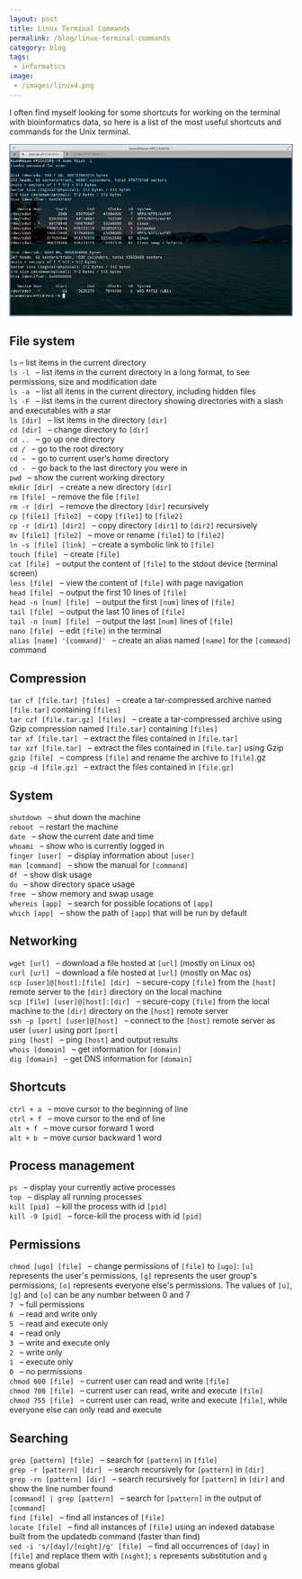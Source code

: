 ```yaml
---
layout: post
title: Linux Terminal Commands
permalink: /blog/linux-terminal-commands
category: blog
tags: 
 - informatics
image: 
 - /images/linux4.png
---
```


I often find myself looking for some shortcuts for working on the terminal with bioinformatics data, so here is a list of the most useful shortcuts and commands for the Unix terminal.  

<!--more--> 

![Terminal Screen](/images/linux4.png)

## File system  

`ls`  –  list items in the current directory  
`ls -l ` –  list items in the current directory in a long format, to see permissions, size and modification date  
`ls -a ` –  list all items in the current directory, including hidden files  
`ls -F ` –  list items in the current directory showing directories with a slash and executables with a star  
`ls [dir] ` –  list items in the directory `[dir]`  
`cd [dir] ` –  change directory to `[dir]`  
`cd .. ` –  go up one directory  
`cd / ` –  go to the root directory  
`cd ~ ` –  go to current user’s home directory  
`cd - ` –  go back to the last directory you were in  
`pwd ` –  show the current working directory  
`mkdir [dir] ` –  create a new directory `[dir]`  
`rm [file] ` –  remove the file `[file]`  
`rm -r [dir] ` –  remove the directory `[dir]` recursively  
`cp [file1] [file2] ` –  copy `[file1]` to `[file2]`  
`cp -r [dir1] [dir2] ` –  copy directory `[dir1]` to `[dir2]` recursively  
`mv [file1] [file2] ` –  move or rename `[file1]` to `[file2]`  
`ln -s [file] [link] ` –  create a symbolic link to `[file]`  
`touch [file] ` –  create `[file]`  
`cat [file] ` –  output the content of `[file]` to the stdout device (terminal screen)  
`less [file] ` –  view the content of `[file]` with page navigation  
`head [file] ` –  output the first 10 lines of `[file]`  
`head -n [num] [file] ` –  output the first `[num]` lines of `[file]`  
`tail [file] ` –  output the last 10 lines of `[file]`  
`tail -n [num] [file] ` –  output the last `[num]` lines of `[file]`  
`nano [file] ` –  edit `[file]` in the terminal  
`alias [name] '[command]' ` –  create an alias named `[name]` for the `[command]` command  

## Compression  

`tar cf [file.tar] [files] ` –  create a tar-compressed archive named `[file.tar]` containing `[files]`  
`tar czf [file.tar.gz] [files] ` –  create a tar-compressed archive using Gzip compression named `[file.tar]` containing `[files]`  
`tar xf [file.tar] ` –  extract the files contained in `[file.tar]`  
`tar xzf [file.tar] ` –  extract the files contained in `[file.tar]` using Gzip  
`gzip [file] ` –  compress `[file]` and rename the archive to `[file]`.gz  
`gzip -d [file.gz] ` –  extract the files contained in `[file.gz]`  

## System  

`shutdown ` –  shut down the machine  
`reboot ` –  restart the machine  
`date ` –  show the current date and time  
`whoami ` –  show who is currently logged in  
`finger [user] ` –  display information about `[user]`  
`man [command] ` –  show the manual for `[command]`  
`df ` –  show disk usage  
`du ` –  show directory space usage  
`free ` –  show memory and swap usage  
`whereis [app] ` –  search for possible locations of `[app]`  
`which [app] ` –  show the path of `[app]` that will be run by default  

## Networking  

`wget [url] ` –  download a file hosted at `[url]` (mostly on Linux os)  
`curl [url] ` –  download a file hosted at `[url]` (mostly on Mac os)  
`scp [user]@[host]:[file] [dir] ` –  secure-copy `[file]` from the `[host]` remote server to the `[dir]` directory on the local machine  
`scp [file] [user]@[host]:[dir] ` –  secure-copy `[file]` from the local machine to the `[dir]` directory on the `[host]` remote server  
`ssh -p [port] [user]@[host] ` –  connect to the `[host]` remote server as user `[user]` using port `[port]`  
`ping [host] ` –  ping `[host]` and output results  
`whois [domain] ` –  get information for `[domain]`  
`dig [domain] ` –  get DNS information for `[domain]`  

## Shortcuts  

`ctrl + a ` –  move cursor to the beginning of line  
`ctrl + f ` –  move cursor to the end of line  
`alt + f ` –  move cursor forward 1 word  
`alt + b ` –  move cursor backward 1 word  

## Process management  

`ps ` –  display your currently active processes  
`top ` –  display all running processes  
`kill [pid] ` –  kill the process with id `[pid]`  
`kill -9 [pid] ` –  force-kill the process with id `[pid]`  

## Permissions  

`chmod [ugo] [file] ` –  change permissions of `[file]` to `[ugo]`: `[u]` represents the user's permissions, `[g]` represents the user group's permissions, `[o]` represents everyone else's permissions. The values of `[u]`, `[g]` and `[o]` can be any number between 0 and 7  
`7 ` –  full permissions  
`6 ` –  read and write only  
`5 ` –  read and execute only  
`4 ` –  read only  
`3 ` –  write and execute only  
`2 ` –  write only  
`1 ` –  execute only  
`0 ` –  no permissions  
`chmod 600 [file] ` –  current user can read and write `[file]`  
`chmod 700 [file] ` –  current user can read, write and execute `[file]`  
`chmod 755 [file] ` –  current user can read, write and execute `[file]`, while everyone else can only read and execute  

## Searching  

`grep [pattern] [file] ` –  search for `[pattern]` in `[file]`  
`grep -r [pattern] [dir] ` –  search recursively for `[pattern]` in `[dir]`  
`grep -rn [pattern] [dir] ` –  search recursively for `[pattern]` in `[dir]` and show the line number found  
`[command] | grep [pattern] ` –  search for `[pattern]` in the output of `[command]`  
`find [file] ` –  find all instances of `[file]`  
`locate [file] ` –  find all instances of `[file]` using an indexed database built from the updatedb command (faster than find)  
`sed -i 's/[day]/[night]/g' [file] ` –  find all occurrences of `[day]` in `[file]` and replace them with `[night]`; `s` represents substitution and `g` means global  


